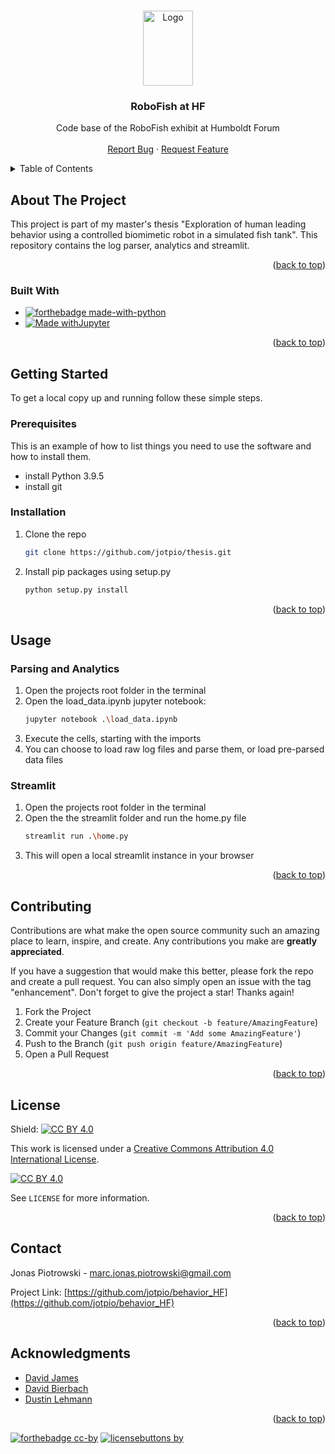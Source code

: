 <!-- Improved compatibility of back to top link: See: https://github.com/othneildrew/Best-README-Template/pull/73 -->
<a name="readme-top"></a>


<!-- PROJECT LOGO -->
<br />
<div align="center">
  <a href="https://github.com/jotpio/behavior_HF">
    <img src="images/fishmodel3.jpg" alt="Logo" width="80" height="120">
  </a>

<h3 align="center">RoboFish at HF</h3>

  <p align="center">
    Code base of the RoboFish exhibit at Humboldt Forum 
    <br />
    <br />
    <a href="https://github.com/jotpio/behavior_HF/issues">Report Bug</a>
    ·
    <a href="https://github.com/jotpio/behavior_HF/issues">Request Feature</a>
  </p>
</div>



<!-- TABLE OF CONTENTS -->
<details>
  <summary>Table of Contents</summary>
  <ol>
    <li>
      <a href="#about-the-project">About The Project</a>
      <ul>
        <li><a href="#built-with">Built With</a></li>
      </ul>
    </li>
    <li>
      <a href="#getting-started">Getting Started</a>
      <ul>
        <li><a href="#prerequisites">Prerequisites</a></li>
        <li><a href="#installation">Installation</a></li>
      </ul>
    </li>
    <li><a href="#usage">Usage</a></li>
    <li><a href="#roadmap">Roadmap</a></li>
    <li><a href="#contributing">Contributing</a></li>
    <li><a href="#license">License</a></li>
    <li><a href="#contact">Contact</a></li>
    <li><a href="#acknowledgments">Acknowledgments</a></li>
  </ol>
</details>



<!-- ABOUT THE PROJECT -->
## About The Project

This project is part of my master's thesis "Exploration of human leading behavior using a controlled biomimetic robot in a simulated fish tank". This repository contains the log parser, analytics and streamlit.

<p align="right">(<a href="#readme-top">back to top</a>)</p>



### Built With

* [![forthebadge made-with-python](http://ForTheBadge.com/images/badges/made-with-python.svg)](https://www.python.org/)
* [![Made withJupyter](https://img.shields.io/badge/Made%20with-Jupyter-orange?style=for-the-badge&logo=Jupyter)](https://jupyter.org/try)


<p align="right">(<a href="#readme-top">back to top</a>)</p>


<!-- GETTING STARTED -->
## Getting Started

To get a local copy up and running follow these simple steps.

### Prerequisites

This is an example of how to list things you need to use the software and how to install them.
* install Python 3.9.5
* install git

### Installation

1. Clone the repo
   ```sh
   git clone https://github.com/jotpio/thesis.git
   ```
2. Install pip packages using setup.py
   ```sh
   python setup.py install 
   ```

<p align="right">(<a href="#readme-top">back to top</a>)</p>



<!-- USAGE EXAMPLES -->
## Usage

### Parsing and Analytics

1. Open the projects root folder in the terminal
2. Open the load_data.ipynb jupyter notebook:
   ```sh
   jupyter notebook .\load_data.ipynb
   ```
3. Execute the cells, starting with the imports
4. You can choose to load raw log files and parse them, or load pre-parsed data files

### Streamlit
1. Open the projects root folder in the terminal
2. Open the the streamlit folder and run the home.py file
   ```sh
   streamlit run .\home.py
   ```
3. This will open a local streamlit instance in your browser

<p align="right">(<a href="#readme-top">back to top</a>)</p>



<!-- CONTRIBUTING -->
## Contributing

Contributions are what make the open source community such an amazing place to learn, inspire, and create. Any contributions you make are **greatly appreciated**.

If you have a suggestion that would make this better, please fork the repo and create a pull request. You can also simply open an issue with the tag "enhancement".
Don't forget to give the project a star! Thanks again!

1. Fork the Project
2. Create your Feature Branch (`git checkout -b feature/AmazingFeature`)
3. Commit your Changes (`git commit -m 'Add some AmazingFeature'`)
4. Push to the Branch (`git push origin feature/AmazingFeature`)
5. Open a Pull Request

<p align="right">(<a href="#readme-top">back to top</a>)</p>



<!-- LICENSE -->
## License

Shield: [![CC BY 4.0][cc-by-shield]][cc-by]

This work is licensed under a
[Creative Commons Attribution 4.0 International License][cc-by].

[![CC BY 4.0][cc-by-image]][cc-by]

[cc-by]: http://creativecommons.org/licenses/by/4.0/
[cc-by-image]: https://i.creativecommons.org/l/by/4.0/88x31.png
[cc-by-shield]: https://img.shields.io/badge/License-CC%20BY%204.0-lightgrey.svg

See `LICENSE` for more information.

<p align="right">(<a href="#readme-top">back to top</a>)</p>



<!-- CONTACT -->
## Contact

Jonas Piotrowski - marc.jonas.piotrowski@gmail.com

Project Link: [https://github.com/jotpio/behavior_HF](https://github.com/jotpio/behavior_HF)

<p align="right">(<a href="#readme-top">back to top</a>)</p>



<!-- ACKNOWLEDGMENTS -->
## Acknowledgments

* [David James](https://www.igb-berlin.de/profile/david-james)
* [David Bierbach](https://www.igb-berlin.de/profile/david-bierbach)
* [Dustin Lehmann](https://www.tu.berlin/control/user-dlehmann)

<p align="right">(<a href="#readme-top">back to top</a>)</p>



<!-- MARKDOWN LINKS & IMAGES -->
<!-- https://www.markdownguide.org/basic-syntax/#reference-style-links -->
[contributors-shield]: https://img.shields.io/github/contributors/jotpio/behavior_HF.svg?style=for-the-badge
[contributors-url]: https://github.com/jotpio/behavior_HF/graphs/contributors
[forks-shield]: https://img.shields.io/github/forks/jotpio/behavior_HF.svg?style=for-the-badge
[forks-url]: https://github.com/jotpio/behavior_HF/network/members
[stars-shield]: https://img.shields.io/github/stars/jotpio/behavior_HF.svg?style=for-the-badge
[stars-url]: https://github.com/jotpio/behavior_HF/stargazers
[issues-shield]: https://img.shields.io/github/issues/jotpio/behavior_HF.svg?style=for-the-badge
[issues-url]: https://github.com/jotpio/behavior_HF/issues
[license-shield]: https://img.shields.io/github/license/jotpio/behavior_HF.svg?style=for-the-badge
[license-url]: https://github.com/jotpio/behavior_HF/blob/master/LICENSE.txt
[linkedin-shield]: https://img.shields.io/badge/-LinkedIn-black.svg?style=for-the-badge&logo=linkedin&colorB=555
[linkedin-url]: https://linkedin.com/in/jonas-piotrowski
[product-screenshot]: images/screenshot.png

[![forthebadge cc-by](http://ForTheBadge.com/images/badges/cc-by.svg)](https://creativecommons.org/licenses/by/4.0)
[![licensebuttons by](https://licensebuttons.net/l/by/3.0/88x31.png)](https://creativecommons.org/licenses/by/4.0)